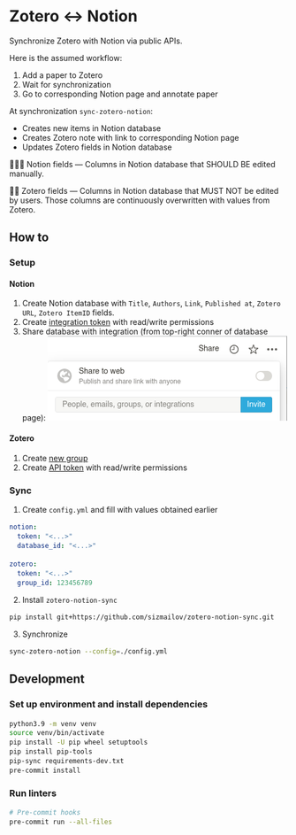 # Zotero ↔ Notion

Synchronize Zotero with Notion via public APIs.

Here is the assumed workflow:

1. Add a paper to Zotero
2. Wait for synchronization
3. Go to corresponding Notion page and annotate paper

At synchronization `sync-zotero-notion`:
- Creates new items in Notion database
- Creates Zotero note with link to corresponding Notion page
- Updates Zotero fields in Notion database


👨‍🎓📗 Notion fields — Columns in Notion database that SHOULD BE edited manually.

🤖📕 Zotero fields — Columns in Notion database that MUST NOT be edited by users. Those columns are continuously overwritten with values from Zotero.

## How to

### Setup
#### Notion
1. Create Notion database with `Title`, `Authors`, `Link`, `Published at`, `Zotero URL`, `Zotero ItemID` fields.
2. Create [integration token](https://www.notion.so/my-integrations/) with read/write permissions
3. Share database with integration (from top-right conner of database page):
![Share database with integration](images/share-with-integration.png)
#### Zotero
1. Create [new group](https://www.zotero.org/groups/new)
2. Create [API token](https://www.zotero.org/settings/keys) with read/write permissions

### Sync

1. Create `config.yml` and fill with values obtained earlier
```yaml
notion:
  token: "<...>"
  database_id: "<...>"

zotero:
  token: "<...>"
  group_id: 123456789

```

2. Install `zotero-notion-sync`
```bash
pip install git+https://github.com/sizmailov/zotero-notion-sync.git
```

3. Synchronize
```bash
sync-zotero-notion --config=./config.yml
```

## Development

### Set up environment and install dependencies

```bash
python3.9 -m venv venv
source venv/bin/activate
pip install -U pip wheel setuptools
pip install pip-tools
pip-sync requirements-dev.txt
pre-commit install
```

### Run linters

```bash
# Pre-commit hooks
pre-commit run --all-files
```
